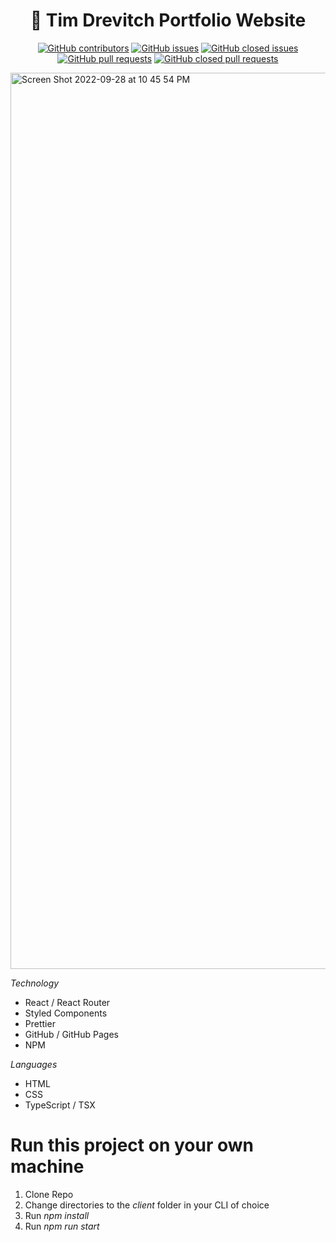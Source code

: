 # <div align="center">📂 Tim Drevitch Portfolio Website</div>

<div align="center">
  
<a href="https://github.com/timdrevitch/tim-drevitch-portfolio/graphs/contributors">![GitHub contributors](https://img.shields.io/github/contributors/timdrevitch/tim-drevitch-portfolio)</a>
<a href="https://github.com/timdrevitch/tim-drevitch-portfolio/issues">![GitHub issues](https://img.shields.io/github/issues-raw/timdrevitch/tim-drevitch-portfolio)</a>
<a href="https://github.com/timdrevitch/tim-drevitch-portfolio/issues?q=is%3Aissue+is%3Aclosed">![GitHub closed issues](https://img.shields.io/github/issues-closed-raw/timdrevitch/tim-drevitch-portfolio)</a>
<a href="https://github.com/timdrevitch/tim-drevitch-portfolio/pulls">![GitHub pull requests](https://img.shields.io/github/issues-pr-raw/timdrevitch/tim-drevitch-portfolio)</a>
<a href="https://github.com/timdrevitch/tim-drevitch-portfolio/pulls?q=is%3Apr+is%3Aclosed">![GitHub closed pull requests](https://img.shields.io/github/issues-pr-closed-raw/timdrevitch/tim-drevitch-portfolio)</a>
  
</div>

<img width="1434" alt="Screen Shot 2022-09-28 at 10 45 54 PM" src="https://user-images.githubusercontent.com/110933291/192926995-1dce1b61-6905-47e6-b6a4-162edafa4037.png">

*Technology*
- React / React Router
- Styled Components
- Prettier
- GitHub / GitHub Pages
- NPM

*Languages*
- HTML
- CSS
- TypeScript / TSX

# Run this project on your own machine
1. Clone Repo
2. Change directories to the *client* folder in your CLI of choice
3. Run *npm install*
4. Run *npm run start*
